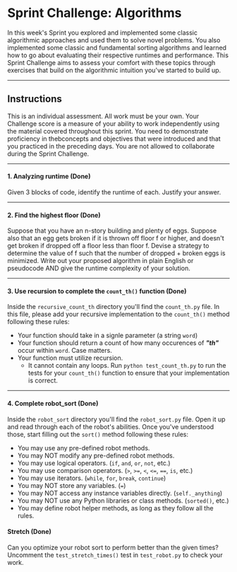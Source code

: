 # Sprint Challenge: Algorithms
In this week's Sprint you explored and implemented some classic algorithmic approaches and used them to solve novel problems. 
You also implemented some classic and fundamental sorting algorithms and learned how to go about evaluating their respective runtimes and performance. 
This Sprint Challenge aims to assess your comfort with these topics through exercises that build on the algorithmic intuition you've started to build up.
******
## Instructions
This is an individual assessment. All work must be your own. 
Your Challenge score is a measure of your ability to work independently using the material covered throughout this sprint. 
You need to demonstrate proficiency in thebconcepts and objectives that were introduced and that you practiced in the preceding days.
You are not allowed to collaborate during the Sprint Challenge.
******
#### 1. Analyzing runtime (Done)
Given 3 blocks of code, identify the runtime of each. Justify your answer.
******
#### 2. Find the highest floor (Done)
Suppose that you have an n-story building and plenty of eggs. 
Suppose also that an egg gets broken if it is thrown off floor f or higher, and doesn't get broken if dropped off a floor less than floor f. 
Devise a strategy to determine the value of f such that the number of dropped + broken eggs is minimized.
Write out your proposed algorithm in plain English or pseudocode AND give the runtime complexity of your solution.
******
#### 3. Use recursion to complete the `count_th()` function  (Done)
Inside the `recursive_count_th` directory you'll find the `count_th.py` file. 
In this file, please add your recursive implementation to the `count_th()` method following these rules:
* Your function should take in a signle parameter (a string `word`)
* Your function should return a count of how many occurences of ***"th"*** occur within `word`. Case matters.
* Your function must utilize recursion. 
  * It cannot contain any loops.
Run `python test_count_th.py` to run the tests for your `count_th()` function to ensure that your implementation is correct.
******
#### 4. Complete robot_sort (Done)
Inside the `robot_sort` directory you'll find the `robot_sort.py` file. 
Open it up and read through each of the robot's abilities. 
Once you've understood those, start filling out the `sort()` method following these rules:
  * You may use any pre-defined robot methods.
  * You may NOT modify any pre-defined robot methods.
  * You may use logical operators. (`if`, `and`, `or`, `not`, etc.)
  * You may use comparison operators. (`>`, `>=`, `<`, `<=`, `==`, `is`, etc.)
  * You may use iterators. (`while`, `for`, `break`, `continue`)
  * You may NOT store any variables. (`=`)
  * You may NOT access any instance variables directly. (`self._anything`)
  * You may NOT use any Python libraries or class methods. (`sorted()`, etc.)
  * You may define robot helper methods, as long as they follow all the rules.
#### Stretch (Done)
Can you optimize your robot sort to perform better than the given times?
Uncomment the `test_stretch_times()` test in `test_robot.py` to check your work.
